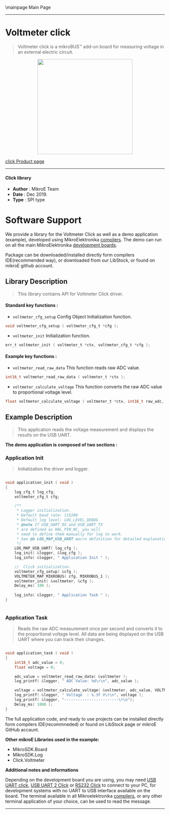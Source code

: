 \mainpage Main Page
 
---
# Voltmeter click

> Voltmeter click is a mikroBUS™ add-on board for measuring voltage in an external electric circuit.

<p align="center">
  <img src="https://download.mikroe.com/images/click_for_ide/voltmeter_click.png" height=300px>
</p>

[click Product page](https://www.mikroe.com/voltmeter-click)

---


#### Click library 

- **Author**        : MikroE Team
- **Date**          : Dec 2019.
- **Type**          : SPI type


# Software Support

We provide a library for the Voltmeter Click 
as well as a demo application (example), developed using MikroElektronika 
[compilers](https://shop.mikroe.com/compilers). 
The demo can run on all the main MikroElektronika [development boards](https://shop.mikroe.com/development-boards).

Package can be downloaded/installed directly form compilers IDE(recommended way), or downloaded from our LibStock, or found on mikroE github account. 

## Library Description

> This library contains API for Voltmeter Click driver.

#### Standard key functions :

- `voltmeter_cfg_setup` Config Object Initialization function.
```c
void voltmeter_cfg_setup ( voltmeter_cfg_t *cfg ); 
```

- `voltmeter_init` Initialization function.
```c
err_t voltmeter_init ( voltmeter_t *ctx, voltmeter_cfg_t *cfg );
```

#### Example key functions :

- `voltmeter_read_raw_data` This function reads raw ADC value.
```c
int16_t voltmeter_read_raw_data ( voltmeter_t *ctx );
```

- `voltmeter_calculate_voltage` This function converts the raw ADC value to proportional voltage level.
```c
float voltmeter_calculate_voltage ( voltmeter_t *ctx, int16_t raw_adc, uint8_t iso_gnd );
```

## Example Description

> This application reads the voltage measurement and displays the results on the USB UART.

**The demo application is composed of two sections :**

### Application Init 

> Initialization the driver and logger.

```c

void application_init ( void )
{
    log_cfg_t log_cfg;
    voltmeter_cfg_t cfg;

    /** 
     * Logger initialization.
     * Default baud rate: 115200
     * Default log level: LOG_LEVEL_DEBUG
     * @note If USB_UART_RX and USB_UART_TX 
     * are defined as HAL_PIN_NC, you will 
     * need to define them manually for log to work. 
     * See @b LOG_MAP_USB_UART macro definition for detailed explanation.
     */
    LOG_MAP_USB_UART( log_cfg );
    log_init( &logger, &log_cfg );
    log_info( &logger, " Application Init " );

    //  Click initialization.
    voltmeter_cfg_setup( &cfg );
    VOLTMETER_MAP_MIKROBUS( cfg, MIKROBUS_1 );
    voltmeter_init( &voltmeter, &cfg );
    Delay_ms( 100 );
    
    log_info( &logger, " Application Task " );
}
  
```

### Application Task

> Reads the raw ADC measurement once per second and converts it to the proportional voltage level.
All data are being displayed on the USB UART where you can track their changes.

```c

void application_task ( void )
{
    int16_t adc_value = 0;
    float voltage = 0;

    adc_value = voltmeter_read_raw_data( &voltmeter );
    log_printf( &logger, " ADC Value: %d\r\n", adc_value );

    voltage = voltmeter_calculate_voltage( &voltmeter, adc_value, VOLTMETER_GND_ISO );
    log_printf( &logger, " Voltage  : %.3f V\r\n", voltage );
    log_printf( &logger, "------------------------\r\n");
    Delay_ms( 1000 );
}  

```

The full application code, and ready to use projects can be  installed directly form compilers IDE(recommneded) or found on LibStock page or mikroE GitHub accaunt.

**Other mikroE Libraries used in the example:** 

- MikroSDK.Board
- MikroSDK.Log
- Click.Voltmeter

**Additional notes and informations**

Depending on the development board you are using, you may need 
[USB UART click](https://shop.mikroe.com/usb-uart-click), 
[USB UART 2 Click](https://shop.mikroe.com/usb-uart-2-click) or 
[RS232 Click](https://shop.mikroe.com/rs232-click) to connect to your PC, for 
development systems with no UART to USB interface available on the board. The 
terminal available in all Mikroelektronika 
[compilers](https://shop.mikroe.com/compilers), or any other terminal application 
of your choice, can be used to read the message.



---
